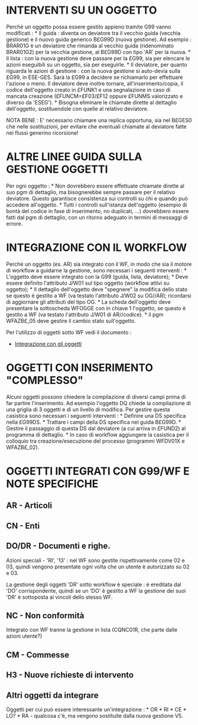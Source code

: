 # INTERVENTI SU UN OGGETTO
Perchè un oggetto possa essere gestito appieno tramite G99 vanno modificati : 
 \* Il guida :  diventa un deviatore tra il vecchio guida (vecchia gestione) e il nuovo guida generico B£G99D (nuova gestione). Ad esempio :  BRAR01G è un deviatore che rimanda al vecchio guida (ridenominato BRAR01G2) per la vecchia gestione, al B£G99D con tipo 'AR' per la nuova.
 \* Il lista :  con la nuova gestione deve passare per la £G99, sia per elencare le azioni eseguibili su un oggetto, sia per eseguirle.
 \* Il deviatore, per quanto riguarda le azioni di gestione :  con la nuova gestione si auto-devia sulla £G99, in ESE-GES. Sarà la £G99 a decidere se richiamarlo per effettuare l'azione o meno.
Il deviatore deve inoltre tornare, all'inserimento/copia, il codice dell'oggetto creato in £FUNK1 e una segnalazione in caso di mancata creazione (£FUNCM=£F03/£F12 oppure £FUNMS valorizzato e diverso da 'ESEG').
 \* Bisogna eliminare le chiamate dirette al dettaglio dell'oggetto, sostituendole con quelle al relativo deviatore.

NOTA BENE :  E' necessario chiamare una replica opportuna, sia nel B£GES0 che nelle sostituzioni, per evitare che eventuali chiamate al deviatore fatte nei flussi generino ricorsione!

# ALTRE LINEE GUIDA SULLA GESTIONE OGGETTI
Per ogni oggetto : 
 \* Non dovrebbero essere effettuate chiamate dirette al suo pgm di dettaglio, ma bisognerebbe sempre passare per il relativo deviatore. Questo garantisce consistenza sui controlli su chi e quando può accedere all'oggetto.
 \* Tutti i controlli sull'istanza dell'oggetto (esempio di bontà del codice in fase di inserimento, no duplicati, ...) dovrebbero essere fatti dal pgm di dettaglio, con un ritorno adeguato in termini di messaggi di errore.

# INTEGRAZIONE CON IL WORKFLOW
Perchè un oggetto (es. AR) sia integrato con il WF, in modo che sia il motore di workflow a guidarne la gestione, sono necessari i seguenti interventi : 
 \* L'oggetto deve essere integrato con la G99 (guida, lista, deviatore);
 \* Deve essere definito l'attributo J/W01 sul tipo oggetto (workflow attivi su oggetto);
 \* Il dettaglio dell'oggetto deve "spegnere" la modifica dello stato se questo è gestito a WF (va testato l'attributo J/W02 su OG//AR); ricordarsi di aggiornare gli attributi del tipo OG.
 \* La scheda dell'oggetto deve presentare la sottoscheda WFOGGE con in chiave 1 l'oggetto, se questo è gestito a WF (va testato l'attributo J/W01 di AR//codice).
 \* il pgm WFAZB£_05 deve gestire il cambio stato sull'oggetto.

Per l'utilizzo di oggetti sotto WF vedi il documento : 
- [Integrazione con gli oggetti](Sorgenti/DOC/TA/B£AMO/WFBASE_029)

# OGGETTI CON INSERIMENTO "COMPLESSO"

Alcuni oggetti possono chiedere la compilazione di diversi campi prima di far partire l'inserimento.
Ad esempio l'oggetto DQ chiede la compilazione di una griglia di 3 oggetti e di un livello di modifica.
Per gestire questa casistica sono necessari i seguenti interventi : 
 \* Definire una DS specifica nella £G99DS.
 \* Trattare i campi della DS specifica nel guida B£G99D.
 \* Gestire il passaggio di questa DS dal deviatore (a cui arriva in £FUND2) al programma di dettaglio.
 \* In caso di workflow aggiungere la casistica per il colloquio tra creazione/esecuzione del processo (programmi WFDV01X e WFAZB£_02).

# OGGETTI INTEGRATI CON G99/WF E NOTE SPECIFICHE
## AR - Articoli
## CN - Enti
## DO/DR - Documenti e righe.
Azioni speciali - 'RI', '13' :  nel WF sono gestite rispettivamente come 02 e 03, quindi vengono presentate ogni volta che un utente è autorizzato su 02 e 03.

La gestione degli oggetti 'DR' sotto workflow è speciale :  è ereditata dal 'DO' corrispondente, quindi se un 'DO' è gestito a WF la gestione dei suoi 'DR' è sottoposta ai vincoli dello stesso WF.

## NC - Non conformità
Integrato con WF tranne la gestione in lista (CQNC01R, che parte dalle azioni utente?)

## CM - Commesse

## H3 - Nuove richieste di intervento

## Altri oggetti da integrare
Oggetti per cui può essere interessante un'integrazione : 
 \* OR
 \* RI
 \* CE
 \* LO?
 \* RA - qualcosa c'è, ma vengono sostituite dalla nuova gestione V5.
